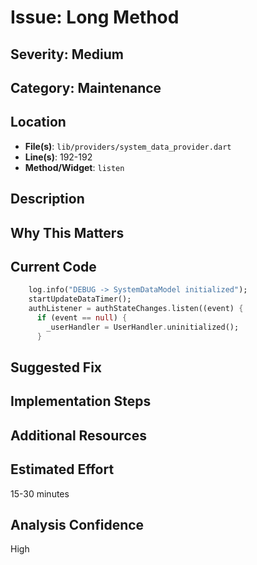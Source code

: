 # Issue: Long Method

## Severity: Medium

## Category: Maintenance

## Location
- **File(s)**: `lib/providers/system_data_provider.dart`
- **Line(s)**: 192-192
- **Method/Widget**: `listen`

## Description


## Why This Matters


## Current Code
```dart
    log.info("DEBUG -> SystemDataModel initialized");
    startUpdateDataTimer();
    authListener = authStateChanges.listen((event) {
      if (event == null) {
        _userHandler = UserHandler.uninitialized();
      }
```

## Suggested Fix


## Implementation Steps


## Additional Resources


## Estimated Effort
15-30 minutes

## Analysis Confidence
High
